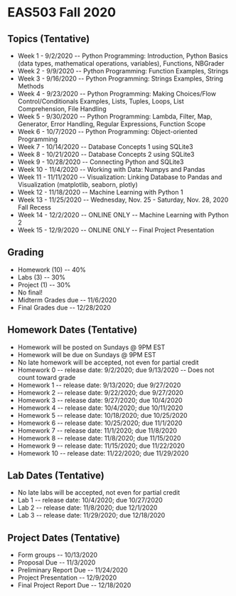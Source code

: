 # EAS503 Fall 2020

## Topics (Tentative)
- Week 1  - 9/2/2020 -- Python Programming: Introduction, Python Basics (data types, mathematical operations, variables), Functions, NBGrader 
- Week 2  - 9/9/2020 -- Python Programming:  Function Examples, Strings 
- Week 3  - 9/16/2020 -- Python Programming: Strings Examples, String Methods 
- Week 4  - 9/23/2020 -- Python Programming: Making Choices/Flow Control/Conditionals Examples, Lists, Tuples, Loops, List Comprehension, File Handling
- Week 5  - 9/30/2020 -- Python Programming: Lambda, Filter, Map, Generator, Error Handling, Regular Expressions, Function Scope
- Week 6  - 10/7/2020 -- Python Programming: Object-oriented Programming 
- Week 7  - 10/14/2020 -- Database Concepts 1 using SQLite3
- Week 8  - 10/21/2020 -- Database Concepts 2 using SQLite3
- Week 9  - 10/28/2020 -- Connecting Python and SQLite3
- Week 10 - 11/4/2020 -- Working with Data: Numpys and Pandas
- Week 11 - 11/11/2020 -- Visualization: Linking Database to Pandas and Visualization (matplotlib, seaborn, plotly)
- Week 12 - 11/18/2020 -- Machine Learning with Python 1
- Week 13 - 11/25/2020 -- Wednesday, Nov. 25 - Saturday, Nov. 28, 2020 	Fall Recess
- Week 14 - 12/2/2020 -- ONLINE ONLY -- Machine Learning with Python 2
- Week 15 - 12/9/2020 -- ONLINE ONLY -- Final Project Presentation


## Grading
- Homework (10) -- 40%
- Labs (3) -- 30%
- Project (1) -- 30%
- No final!
- Midterm Grades due -- 11/6/2020
- Final Grades due -- 12/28/2020


## Homework Dates (Tentative)
- Homework will be posted on Sundays @ 9PM EST 
- Homework will be due on Sundays @ 9PM EST
- No late homework will be accepted, not even for partial credit
- Homework 0  -- release date: 9/2/2020; due 9/13/2020 -- Does not count toward grade
- Homework 1  -- release date: 9/13/2020; due 9/27/2020
- Homework 2  -- release date: 9/22/2020; due 9/27/2020
- Homework 3  -- release date: 9/27/2020; due 10/4/2020
- Homework 4  -- release date: 10/4/2020; due 10/11/2020
- Homework 5  -- release date: 10/18/2020; due 10/25/2020
- Homework 6  -- release date: 10/25/2020; due 11/1/2020
- Homework 7  -- release date: 11/1/2020; due 11/8/2020 
- Homework 8  -- release date: 11/8/2020; due 11/15/2020 
- Homework 9  -- release date: 11/15/2020; due 11/22/2020
- Homework 10 -- release date: 11/22/2020; due 11/29/2020

## Lab Dates (Tentative)
- No late labs will be accepted, not even for partial credit
- Lab 1 -- release date: 10/4/2020; due 10/27/2020
- Lab 2 -- release date: 11/8/2020; due 12/1/2020
- Lab 3 -- release date: 11/29/2020; due 12/18/2020 

## Project Dates (Tentative)
- Form groups -- 10/13/2020
- Proposal Due -- 11/3/2020
- Preliminary Report Due -- 11/24/2020
- Project Presentation -- 12/9/2020
- Final Project Report Due -- 12/18/2020
